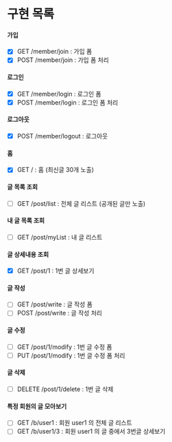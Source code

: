 # 구현 목록
#### 가입
- [x] GET /member/join : 가입 폼
- [x] POST /member/join : 가입 폼 처리

#### 로그인
- [x] GET /member/login : 로그인 폼
- [x] POST /member/login : 로그인 폼 처리

#### 로그아웃
- [x] POST /member/logout : 로그아웃

#### 홈
- [x] GET / : 홈
  (최신글 30개 노출)

#### 글 목록 조회
- [ ] GET /post/list : 전체 글 리스트
(공개된 글만 노출)

#### 내 글 목록 조회
- [ ] GET /post/myList : 내 글 리스트

#### 글 상세내용 조회
- [x] GET /post/1 : 1번 글 상세보기

#### 글 작성
- [ ] GET /post/write : 글 작성 폼
- [ ] POST /post/write : 글 작성 처리

#### 글 수정
- [ ] GET /post/1/modify : 1번 글 수정 폼
- [ ] PUT /post/1/modify : 1번 글 수정 폼 처리

#### 글 삭제
- [ ] DELETE /post/1/delete : 1번 글 삭제

#### 특정 회원의 글 모아보기
- [ ] GET /b/user1 : 회원 user1 의 전체 글 리스트
- [ ] GET /b/user1/3 : 회원 user1 의 글 중에서 3번글 상세보기